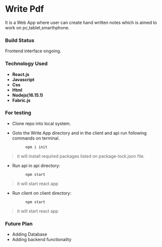 # Write Pdf

It is a Web App where user can create hand written notes which is aimed to work on pc,tablet,smarthphone.

### Build Status

Frontend interface ongoing.

### Technology Used

* **React.js**  
* **Javascript**  
* **Css**  
* **Html**  
* **Nodejs(16.15.1)**
* **Fabric.js**

### For testing

* Clone repo into local system.  
* Goto the Write App directory and in the client and api run  following commands on terminal.  

            npm i init              
> it will install required packages listed on package-lock.json file.  

* Run api in api directory:

            npm start       
> it will start react app

* Run client on client directory:

            npm start       
> it will start react app

### Future Plan

* Adding Database
* Adding backend functionality